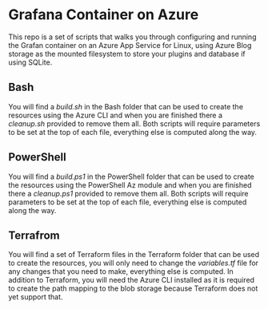 # Grafana Container on Azure

This repo is a set of scripts that walks you through configuring and running the Grafan container on an Azure App Service for Linux, using Azure Blog storage as the mounted filesystem to store your plugins and database if using SQLite.

## Bash

You will find a *build.sh* in the Bash folder that can be used to create the resources using the Azure CLI and when you are finished there a *cleanup.sh* provided to remove them all. Both scripts will require parameters to be set at the top of each file, everything else is computed along the way.

## PowerShell

You will find a *build.ps1* in the PowerShell folder that can be used to create the resources using the PowerShell Az module and when you are finished there a *cleanup.ps1* provided to remove them all. Both scripts will require parameters to be set at the top of each file, everything else is computed along the way.

## Terrafrom

You will find a set of Terraform files in the Terraform folder that can be used to create the resources, you will only need to change the *variables.tf* file for any changes that you need to make, everything else is computed. In addition to Terraform, you will need the Azure CLI installed as it is required to create the path mapping to the blob storage because Terraform does not yet support that.
